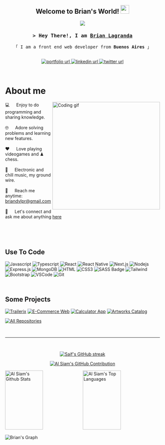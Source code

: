 
<h2 align="center">
   Welcome to Brian's World!
  <img src="https://media.giphy.com/media/hvRJCLFzcasrR4ia7z/giphy.gif" width="28">
</h2>

<p align="center">
  <a href="https://github.com/brianlagranda"><img src="https://readme-typing-svg.herokuapp.com/?lines=Self%20Taught%20Programmer;Front%20End%20Developer;%2B1%20year%20of%20coding%20experience;Always%20learning%20new%20things&center=true&width=408&height=45"></a>
</p>


<!-- Intro  -->
<h3 align="center">
        <samp>&gt; Hey There!, I am
                <b><a target="_blank" href="https://brianlagranda.com.ar/">Brian Lagranda</a></b>
        </samp>
</h3>


<p align="center"> 
  <samp>
    「 I am a front end web developer from <b>Buenos Aires</b> 」
    <br>
    <br>
  </samp>
</p>

<p align="center">
 <a href="https://brianlagranda.com.ar/" target="blank">
  <img src="https://img.shields.io/badge/Website-DC143C?style=for-the-badge&logo=medium&logoColor=white" alt="portfolio url" />
 </a>
 <a href="https://www.linkedin.com/in/brianlagranda/" target="_blank">
  <img src="https://img.shields.io/badge/LinkedIn-0077B5?style=for-the-badge&logo=linkedin&logoColor=white" alt="linkedin url"/>
 </a>
 <a href="https://twitter.com/BrianDvlpr" target="_blank">
  <img src="https://img.shields.io/badge/Twitter-1DA1F2?style=for-the-badge&logo=twitter&logoColor=white" alt="twitter url"/>
 </a>
</p>
<br />

<!-- About Section -->
 # About me
 
<p>
 <img align="right" width="350" src="/assets/programmer.gif" alt="Coding gif" />
  
 💻 &emsp; Enjoy to do programming and sharing knowledge. <br/><br/>
 🤓 &emsp; Adore solving problems and learning new features. <br/><br/>
 ❤️ &emsp; Love playing videogames and ♟ chess. <br/><br/>
 🎵 &emsp; Electronic and chill music, my ground wire. <br/><br/>
 📧 &emsp; Reach me anytime: briandvlpr@gmail.com <br/><br/>
 💬 &emsp; Let's connect and ask me about anything [here](https://www.linkedin.com/in/dev-brianlagranda/)

</p>

<br/>
<br/>
<br/>

## Use To Code

![Javascript](https://img.shields.io/badge/Javascript-F0DB4F?style=for-the-badge&labelColor=black&logo=javascript&logoColor=F0DB4F)
![Typescript](https://img.shields.io/badge/Typescript-007acc?style=for-the-badge&labelColor=black&logo=typescript&logoColor=007acc)
![React](https://img.shields.io/badge/-React-61DBFB?style=for-the-badge&labelColor=black&logo=react&logoColor=61DBFB)
![React Native](https://img.shields.io/badge/React_Native-20232A?style=for-the-badge&logo=react&logoColor=61DAFB)
![Next.js](https://img.shields.io/badge/next.js-000000?style=for-the-badge&logo=nextdotjs&logoColor=white)
![Nodejs](https://img.shields.io/badge/Nodejs-3C873A?style=for-the-badge&labelColor=black&logo=node.js&logoColor=3C873A)
![Express.js](https://img.shields.io/badge/Express.js-000000?style=for-the-badge&logo=express&logoColor=white)
![MongoDB](https://img.shields.io/badge/MongoDB-4EA94B?style=for-the-badge&logo=mongodb&logoColor=white)
![HTML](https://img.shields.io/badge/HTML5-E34F26?style=for-the-badge&logo=html5&logoColor=white)
![CSS3](https://img.shields.io/badge/CSS3-1572B6?style=for-the-badge&logo=css3&logoColor=white)
![SASS Badge](https://img.shields.io/badge/Sass-CC6699?style=for-the-badge&logo=sass&logoColor=white)
![Tailwind](https://img.shields.io/badge/Tailwind_CSS-092749?style=for-the-badge&logo=tailwindcss&logoColor=06B6D4&labelColor=000000)
![Bootstrap](https://img.shields.io/badge/Bootstrap-563D7C?style=for-the-badge&logo=bootstrap&logoColor=white)
![VSCode](https://img.shields.io/badge/Visual_Studio-0078d7?style=for-the-badge&logo=visual%20studio&logoColor=white)
![Git](https://img.shields.io/badge/Git-F05032?style=for-the-badge&logo=git&logoColor=white)

<br/>

## Some Projects
[![Trailerix](https://github-readme-stats.vercel.app/api/pin/?username=brianlagranda&repo=multistepform&border_color=7F3FBF&bg_color=0D1117&title_color=C9D1D9&text_color=8B949E&icon_color=7F3FBF)](https://github.com/brianlagranda/multistepform)
[![E-Commerce Web](https://github-readme-stats.vercel.app/api/pin/?username=brianlagranda&repo=tecnological&border_color=7F3FBF&bg_color=0D1117&title_color=C9D1D9&text_color=8B949E&icon_color=7F3FBF)](https://github.com/brianlagranda/tecnological)
[![Calculator App](https://github-readme-stats.vercel.app/api/pin/?username=brianlagranda&repo=calculator&border_color=7F3FBF&bg_color=0D1117&title_color=C9D1D9&text_color=8B949E&icon_color=7F3FBF)](https://github.com/brianlagranda/calculator)
[![Artworks Catalog](https://github-readme-stats.vercel.app/api/pin/?username=brianlagranda&repo=artworkscatalog&border_color=7F3FBF&bg_color=0D1117&title_color=C9D1D9&text_color=8B949E&icon_color=7F3FBF)](https://github.com/brianlagranda/artworkscatalog)

<p align="left">
  <a href="https://github.com/brianlagranda?tab=repositories" target="_blank"><img alt="All Repositories" title="All Repositories" src="https://img.shields.io/badge/-All%20Repos-2962FF?style=for-the-badge&logo=koding&logoColor=white"/></a>
</p>

<br/>
<hr/>
<br/>

<p align="center">
  <a href="https://github.com/brianlagranda">
    <img src="https://github-readme-streak-stats.herokuapp.com/?user=brianlagranda&theme=radical&border=7F3FBF&background=0D1117" alt="Saif's GitHub streak"/>
  </a>
</p>

<p align="center">
  <a href="https://github.com/brianlagranda">
    <img src="https://github-profile-summary-cards.vercel.app/api/cards/profile-details?username=brianlagranda&theme=radical" alt="Al Siam's GitHub Contribution"/>
  </a>
</p>

<a> 
    <a href="https://github.com/brianlagranda"><img alt="Al Siam's Github Stats" src="https://denvercoder1-github-readme-stats.vercel.app/api?username=brianlagranda&show_icons=true&count_private=true&theme=react&border_color=7F3FBF&bg_color=0D1117&title_color=F85D7F&icon_color=F8D866" height="192px" width="49.5%"/></a>
  <a href="https://github.com/brianlagranda"><img alt="Al Siam's Top Languages" src="https://denvercoder1-github-readme-stats.vercel.app/api/top-langs/?username=brianlagranda&langs_count=8&layout=compact&theme=react&border_color=7F3FBF&bg_color=0D1117&title_color=F85D7F&icon_color=F8D866" height="192px" width="49.5%"/></a>
  <br/>
</a>


![Brian's Graph](https://github-readme-activity-graph.vercel.app/graph?username=brianlagranda&custom_title=Brian%20%27s%20GitHub%20Activity%20Graph&bg_color=0D1117&color=7F3FBF&line=7F3FBF&point=7F3FBF&area_color=FFFFFF&title_color=FFFFFF&area=)
